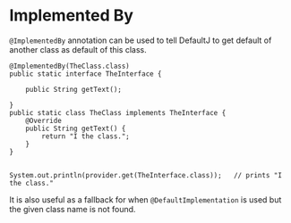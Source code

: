 # Implemented By

`@ImplementedBy` annotation can be used to tell DefaultJ to get default of another class as default of this class.

```
@ImplementedBy(TheClass.class)
public static interface TheInterface {
    
    public String getText();
    
}
public static class TheClass implements TheInterface {
    @Override
    public String getText() {
        return "I the class.";
    }
}


System.out.println(provider.get(TheInterface.class));   // prints "I the class."
```

It is also useful as a fallback for when `@DefaultImplementation` is used but the given class name is not found.


